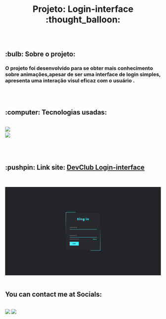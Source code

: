 

<h1 align="center"> Projeto: Login-interface :thought_balloon: </h1>
  <br>
  <br>

<h2>:bulb:  Sobre o projeto:</h2>
<h3> O projeto foi desenvolvido para se obter mais conhecimento sobre animações,apesar de ser uma interface de login simples, apresenta uma interação visul eficaz com o usuário .</h3>
  <br>
  <br>

<h2>:computer: Tecnologias usadas:</h2>
  <br>
<img src="https://img.shields.io/badge/HTML5-E34F26?style=for-the-badge&logo=html5&logoColor=white" />
  <br>
<img src="https://img.shields.io/badge/CSS3-1572B6?style=for-the-badge&logo=css3&logoColor=white" />
<br>
<br>
</div>
  <br>
  <br>
 <h2> :pushpin: Link site: <a href="https://williamfilvoch.github.io/login-interface/" target="_blank" > DevClub Login-interface </a> </h2>
  <br>
  <br>
  <img src="https://github.com/williamfilvoch/login-interface/blob/master/assets/img-login.png" alt="img-login" />

</div>

  <br>
  <br>
<h2>You can contact me at Socials:</h2>
<br>
  <div>
  <a href = "mailto:wfilvoch@gmail.com"><img src="https://img.shields.io/badge/-Gmail-%23333?style=for-the-badge&logo=gmail&logoColor=white" target="_blank"></a>
  <a href="https://www.linkedin.com/in/william-filvoch-089647245/" target="_blank"><img src="https://img.shields.io/badge/-LinkedIn-%230077B5?style=for-the-badge&logo=linkedin&logoColor=white" target="_blank"></a>
  </div>
  <br>
  <br>

